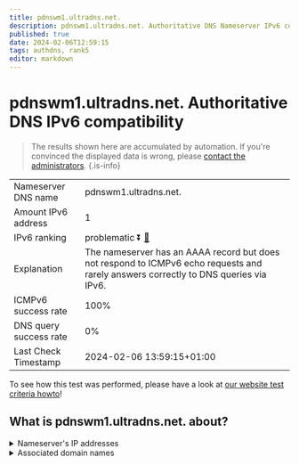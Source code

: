 ```yaml
---
title: pdnswm1.ultradns.net.
description: pdnswm1.ultradns.net. Authoritative DNS Nameserver IPv6 compatibility
published: true
date: 2024-02-06T12:59:15
tags: authdns, rank5
editor: markdown
---
```


# pdnswm1.ultradns.net. Authoritative DNS IPv6 compatibility

> The results shown here are accumulated by automation. If you're convinced the displayed data is wrong, please [contact the administrators](/howto/chat). 
{.is-info}




|   |   |
| - | - |
| Nameserver DNS name | pdnswm1.ultradns.net.
| Amount IPv6 address | 1
| IPv6 ranking | problematic :arrow_double_down: [🔗](/howto/ranking) |
| Explanation | The nameserver has an AAAA record but does not respond to ICMPv6 echo requests and rarely answers correctly to DNS queries via IPv6. |
| ICMPv6 success rate | 100%|
| DNS query success rate | 0% |
| Last Check Timestamp | 2024-02-06 13:59:15+01:00 |

To see how this test was performed, please have a look at [our website test criteria howto](/howto/testcriteria/authdns)!


## What is pdnswm1.ultradns.net. about?




<details>
<summary>Nameserver's IP addresses</summary>

2001:502:f3ff::4

</details>



<details>
<summary>Associated domain names</summary>

www.walmart.com

</details>
